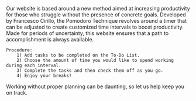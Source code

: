  Our website is based around a new method aimed at increasing productivity for those who struggle without the presence of concrete goals. Developed by Francesco Cirillo, the Pomodoro Technique revolves around a timer that can be adjusted to create customized time intervals to boost productivity. Made for periods of uncertainty, this website ensures that a path to accomplishment is always available.

    Procedure:
        1) Add tasks to be completed on the To-Do List.
        2) Choose the amount of time you would like to spend working during each interval.
        3) Complete the tasks and then check them off as you go.
        4) Enjoy your breaks!

Working without proper planning can be daunting, so let us help keep you on track. 
